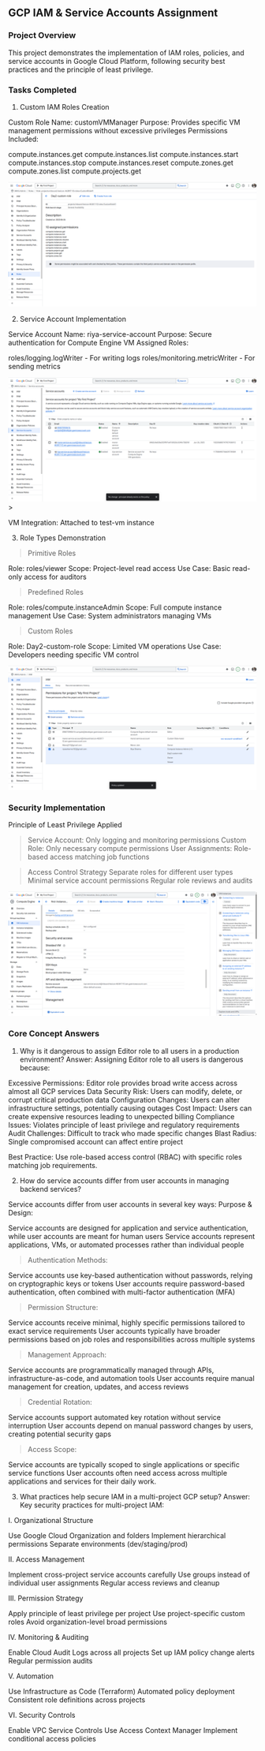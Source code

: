 ## GCP IAM & Service Accounts Assignment
### Project Overview
This project demonstrates the implementation of IAM roles, policies, and service accounts in Google Cloud Platform, following security best practices and the principle of least privilege.

### Tasks Completed
1. Custom IAM Roles Creation

Custom Role Name: customVMManager
Purpose: Provides specific VM management permissions without excessive privileges
Permissions Included:

compute.instances.get
compute.instances.list
compute.instances.start
compute.instances.stop
compute.instances.reset
compute.zones.get
compute.zones.list
compute.projects.get

![](<CustomRoles.png>)

2. Service Account Implementation

Service Account Name: riya-service-account
Purpose: Secure authentication for Compute Engine VM
Assigned Roles:

roles/logging.logWriter - For writing logs
roles/monitoring.metricWriter - For sending metrics

![](ServiceAccount.png)>

VM Integration: Attached to test-vm instance

3. Role Types Demonstration
> Primitive Roles

Role: roles/viewer
Scope: Project-level read access
Use Case: Basic read-only access for auditors

> Predefined Roles

Role: roles/compute.instanceAdmin
Scope: Full compute instance management
Use Case: System administrators managing VMs

> Custom Roles

Role: Day2-custom-role
Scope: Limited VM operations
Use Case: Developers needing specific VM control


![](<IAMRoles.png>)


### Security Implementation
Principle of Least Privilege Applied

> Service Account: Only logging and monitoring permissions
Custom Role: Only necessary compute permissions
User Assignments: Role-based access matching job functions

> Access Control Strategy
Separate roles for different user types
Minimal service account permissions
Regular role reviews and audits


![](<API_Access.png>)

### Core Concept Answers
1. Why is it dangerous to assign Editor role to all users in a production environment?
Answer: Assigning Editor role to all users is dangerous because:

Excessive Permissions: Editor role provides broad write access across almost all GCP services
Data Security Risk: Users can modify, delete, or corrupt critical production data
Configuration Changes: Users can alter infrastructure settings, potentially causing outages
Cost Impact: Users can create expensive resources leading to unexpected billing
Compliance Issues: Violates principle of least privilege and regulatory requirements
Audit Challenges: Difficult to track who made specific changes
Blast Radius: Single compromised account can affect entire project

Best Practice: Use role-based access control (RBAC) with specific roles matching job requirements.


2. How do service accounts differ from user accounts in managing backend services?

Service accounts differ from user accounts in several key ways:
Purpose & Design:

Service accounts are designed for application and service authentication, while user accounts are meant for human users
Service accounts represent applications, VMs, or automated processes rather than individual people

>Authentication Methods:

Service accounts use key-based authentication without passwords, relying on cryptographic keys or tokens
User accounts require password-based authentication, often combined with multi-factor authentication (MFA)

>Permission Structure:

Service accounts receive minimal, highly specific permissions tailored to exact service requirements
User accounts typically have broader permissions based on job roles and responsibilities across multiple systems

>Management Approach:

Service accounts are programmatically managed through APIs, infrastructure-as-code, and automation tools
User accounts require manual management for creation, updates, and access reviews

>Credential Rotation:

Service accounts support automated key rotation without service interruption
User accounts depend on manual password changes by users, creating potential security gaps

>Access Scope:

Service accounts are typically scoped to single applications or specific service functions
User accounts often need access across multiple applications and services for their daily work.



3. What practices help secure IAM in a multi-project GCP setup?
Answer: Key security practices for multi-project IAM:

I. Organizational Structure

Use Google Cloud Organization and folders
Implement hierarchical permissions
Separate environments (dev/staging/prod)


II. Access Management

Implement cross-project service accounts carefully
Use groups instead of individual user assignments
Regular access reviews and cleanup


III. Permission Strategy

Apply principle of least privilege per project
Use project-specific custom roles
Avoid organization-level broad permissions


IV. Monitoring & Auditing

Enable Cloud Audit Logs across all projects
Set up IAM policy change alerts
Regular permission audits


V. Automation

Use Infrastructure as Code (Terraform)
Automated policy deployment
Consistent role definitions across projects


VI. Security Controls

Enable VPC Service Controls
Use Access Context Manager
Implement conditional access policies


